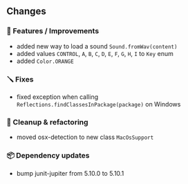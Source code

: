 ## Changes

### 🚀 Features / Improvements

- added new way to load a sound `Sound.fromWav(content)`
- added values `CONTROL`, `A`, `B`, `C`, `D`, `E`, `F`, `G`, `H`, `I` to `Key` enum
- added `Color.ORANGE`

### 🪛 Fixes

-  fixed exception when calling `Reflections.findClassesInPackage(package)` on Windows

### 🧽 Cleanup & refactoring

- moved osx-detection to new class `MacOsSupport`

### 📦 Dependency updates

- bump junit-jupiter from 5.10.0 to 5.10.1
